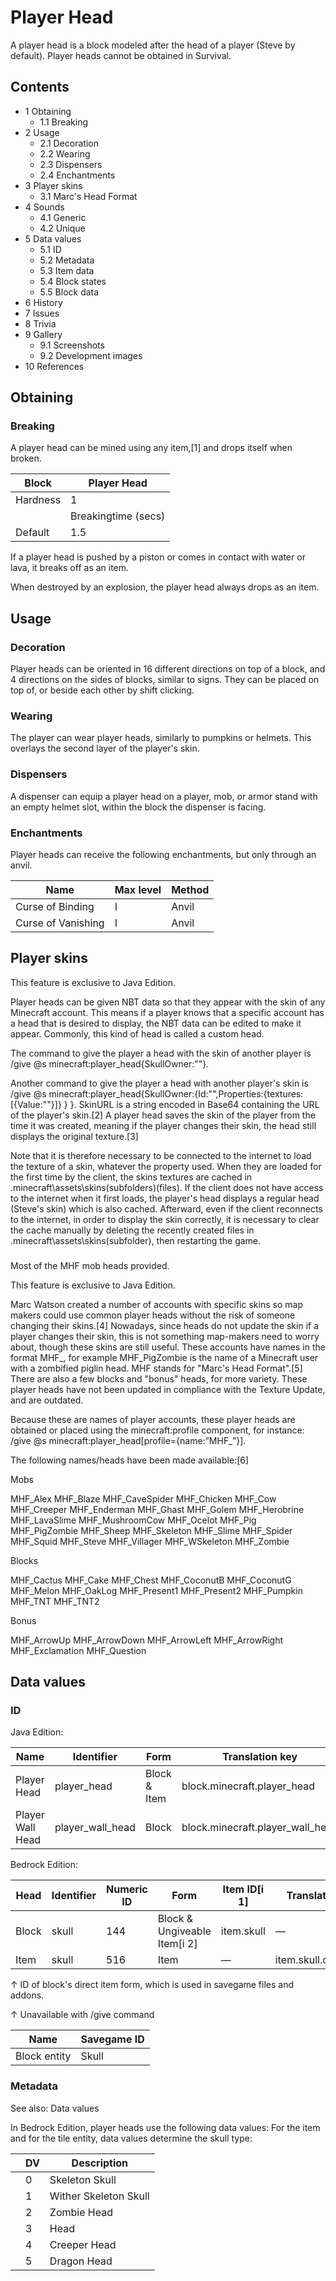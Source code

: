 # Player Head
A player head is a block modeled after the head of a player (Steve by default). Player heads cannot be obtained in Survival.

## Contents
- 1 Obtaining
	- 1.1 Breaking
- 2 Usage
	- 2.1 Decoration
	- 2.2 Wearing
	- 2.3 Dispensers
	- 2.4 Enchantments
- 3 Player skins
	- 3.1 Marc's Head Format
- 4 Sounds
	- 4.1 Generic
	- 4.2 Unique
- 5 Data values
	- 5.1 ID
	- 5.2 Metadata
	- 5.3 Item data
	- 5.4 Block states
	- 5.5 Block data
- 6 History
- 7 Issues
- 8 Trivia
- 9 Gallery
	- 9.1 Screenshots
	- 9.2 Development images
- 10 References

## Obtaining
### Breaking
A player head can be mined using any item,[1] and drops itself when broken.

| Block    | Player Head         |
|----------|---------------------|
| Hardness | 1                   |
|          | Breakingtime (secs) |
| Default  | 1.5                 |

If a player head is pushed by a piston or comes in contact with water or lava, it breaks off as an item.

When destroyed by an explosion, the player head always drops as an item.

## Usage
### Decoration
Player heads can be oriented in 16 different directions on top of a block, and 4 directions on the sides of blocks, similar to signs. They can be placed on top of, or beside each other by shift clicking.

### Wearing
The player can wear player heads, similarly to pumpkins or helmets. This overlays the second layer of the player's skin.

### Dispensers
A dispenser can equip a player head on a player, mob, or armor stand with an empty helmet slot, within the block the dispenser is facing.

### Enchantments
Player heads can receive the following enchantments, but only through an anvil.

| Name               | Max level | Method |
|--------------------|-----------|--------|
| Curse of Binding   | I         | Anvil  |
| Curse of Vanishing | I         | Anvil  |

## Player skins

  

This feature is exclusive to  Java Edition. 


Player heads can be given NBT data so that they appear with the skin of any Minecraft account. This means if a player knows that a specific account has a head that is desired to display, the NBT data can be edited to make it appear. Commonly, this kind of head is called a custom head.

The command to give the player a head with the skin of another player is /give @s minecraft:player_head{SkullOwner:"<PlayerName>"}.

Another command to give the player a head with another player's skin is /give @s minecraft:player_head{SkullOwner:{Id:"<PlayerUUID>",Properties:{textures:[{Value:"<SkinURL>"}]} } }. SkinURL is a string encoded in Base64 containing the URL of the player's skin.[2] A player head saves the skin of the player from the time it was created, meaning if the player changes their skin, the head still displays the original texture.[3]

Note that it is therefore necessary to be connected to the internet to load the texture of a skin, whatever the property used.
When they are loaded for the first time by the client, the skins textures are cached in .minecraft\assets\skins\(subfolders)\(files).
If the client does not have access to the internet when it first loads, the player's head displays a regular head (Steve's skin) which is also cached.
Afterward, even if the client reconnects to the internet, in order to display the skin correctly, it is necessary to clear the cache manually by deleting the recently created files in .minecraft\assets\skins\(subfolder), then restarting the game.

### 
Most of the MHF mob heads provided.

  

This feature is exclusive to  Java Edition. 


Marc Watson created a number of accounts with specific skins so map makers could use common player heads without the risk of someone changing their skins.[4] Nowadays, since heads do not update the skin if a player changes their skin, this is not something map-makers need to worry about, though these skins are still useful. These accounts have names in the format MHF_<name>, for example MHF_PigZombie is the name of a Minecraft user with a zombified piglin head. MHF stands for "Marc's Head Format".[5] There are also a few blocks and "bonus" heads, for more variety. These player heads have not been updated in compliance with the Texture Update, and are outdated.

Because these are names of player accounts, these player heads are obtained or placed using the minecraft:profile component, for instance: /give @s minecraft:player_head[profile={name:”MHF_<name>”}].

The following names/heads have been made available:[6]

Mobs

 MHF_Alex
 MHF_Blaze
 MHF_CaveSpider
 MHF_Chicken
 MHF_Cow
 MHF_Creeper
 MHF_Enderman
 MHF_Ghast
 MHF_Golem
 MHF_Herobrine
 MHF_LavaSlime
 MHF_MushroomCow
 MHF_Ocelot
 MHF_Pig
 MHF_PigZombie
 MHF_Sheep
 MHF_Skeleton
 MHF_Slime
 MHF_Spider
 MHF_Squid
 MHF_Steve
 MHF_Villager
 MHF_WSkeleton
 MHF_Zombie

Blocks

 MHF_Cactus
 MHF_Cake
 MHF_Chest
 MHF_CoconutB
 MHF_CoconutG
 MHF_Melon
 MHF_OakLog
 MHF_Present1
 MHF_Present2
 MHF_Pumpkin
 MHF_TNT
 MHF_TNT2

Bonus

 MHF_ArrowUp
 MHF_ArrowDown
 MHF_ArrowLeft
 MHF_ArrowRight
 MHF_Exclamation
 MHF_Question

## Data values
### ID
Java Edition:

| Name             | Identifier       | Form         | Translation key                  |
|------------------|------------------|--------------|----------------------------------|
| Player Head      | player_head      | Block & Item | block.minecraft.player_head      |
| Player Wall Head | player_wall_head | Block        | block.minecraft.player_wall_head |

Bedrock Edition:

| Head  | Identifier | Numeric ID | Form                         | Item ID[i 1] | Translation key      |
|-------|------------|------------|------------------------------|--------------|----------------------|
| Block | skull      | 144        | Block & Ungiveable Item[i 2] | item.skull   | —                    |
| Item  | skull      | 516        | Item                         | —            | item.skull.char.name |


↑ ID of block's direct item form, which is used in savegame files and addons.

↑ Unavailable with /give command


| Name         | Savegame ID |
|--------------|-------------|
| Block entity | Skull       |

### Metadata
See also: Data values

In Bedrock Edition, player heads use the following data values:
For the item and for the tile entity, data values determine the skull type:

|  | DV | Description           |
|--|----|-----------------------|
|  | 0  | Skeleton Skull        |
|  | 1  | Wither Skeleton Skull |
|  | 2  | Zombie Head           |
|  | 3  | Head                  |
|  | 4  | Creeper Head          |
|  | 5  | Dragon Head           |

